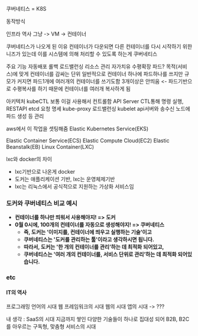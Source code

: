 
쿠버네티스 = K8S


동작방식

인프라 역사
그냥 -> VM -> 컨테이너

쿠버네티스가 나오게 된 이유
컨테이너가 다운되면 다른 컨테이너를 다시 시작하기 위한 니즈가 있는데
이를 시스템에 의해 처리할 수 있도록 하는게 쿠버네티스

주요 기능
자동배포 롤백
로드밸런싱
리소스 관리
자가치유
수평확장
	파드?
		목적(서비스)에 맞게 컨테이너를 감싸는 단위
		일반적으로 컨테이너 하나에 파드하나를 쓰지만 규모가 커지면 파드1개에 여러개의 컨테이너를 쓰기도함
		3개이상은 안띄움 <- 파드기반으로 수평복사를 하기 때문에 컨테이너를 여러개 복사하게 됨

아키텍처
	kubeCTL
		보통 이걸 사용해서 컨트롤함
	API Server
		CTL통해 명령 실행, RESTAPI
	etcd
		요청 명세
	kube-proxy
		로드밸런싱
	kubelet
		api서버와 송수신
		노드에 파드 생성 등 관리
		
aws에서 이 작업을 셋팅해줌
	Elastic Kubernetes Service(EKS)
	
Elastic Container Service(ECS)
Elastic Compute Cloud(EC2)
Elastic Beanstalk(EB)
Linux Container(LXC)

lxc와 docker의 차이
- lxc기반으로 나온게 docker
- 도커는 애플리케이션 기반, lxc는 운영체제기반
- lxc는 리눅스에서 공식적으로 지원하는 가상화 서비스임


### **도커와 쿠버네티스 비교 예시**

- **컨테이너를 하나만 띄워서 사용해야지! => 도커**
- **0월 0시에, 100개의 컨테이너를 자동으로 생성해야지! => 쿠버네티스**
    - **즉, 도커는 ’이미지를, 컨테이너에 띄우고 실행하는 기술’이고**
    - **쿠버네티스는 '도커를 관리하는 툴'이라고 생각하시면 됩니다.**
    - **따라서, 도커는 '한 개의 컨테이너를 관리’하는 데 최적화 되어있고,**
    - **쿠버네티스는 '여러 개의 컨테이너를, 서비스 단위로 관리’하는 데 최적화 되어있습니다.**



### etc
#### IT의 역사
프로그래밍 언어의 시대
웹 프레임워크의 시대
웹의 시대
앱의 시대
-> ???

내 생각 : SaaS의 시대
지금까지 쌓인 다양한 기술들이 하나로 집대성 되어
B2B, B2C를 아우르는 구독형, 맞춤형 서비스의 시대